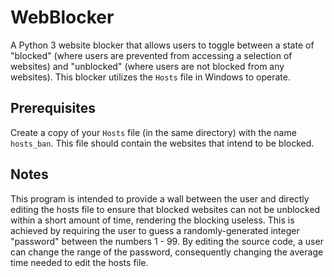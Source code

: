 # WebBlocker
A Python 3 website blocker that allows users to toggle between a state of "blocked" (where users are prevented from accessing a selection of websites) and "unblocked" (where users are not blocked from any websites). This blocker utilizes the `Hosts` file in Windows to operate.

## Prerequisites
Create a copy of your `Hosts` file (in the same directory) with the name `hosts_ban`. This file should contain the websites that intend to be blocked.

## Notes
This program is intended to provide a wall between the user and directly editing the hosts file to ensure that blocked websites can not be unblocked within a short amount of time, rendering the blocking useless. This is achieved by requiring the user to guess a randomly-generated integer "password" between the numbers 1 - 99. By editing the source code, a user can change the range of the password, consequently changing the average time needed to edit the hosts file.
